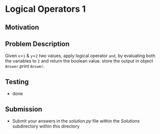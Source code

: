 # Logical Operators 1

## Motivation


## Problem Description 
Given `x`=`1` & `y`=`2` two values, apply logical operator `and`, by evaluating both the variables to `2` and return the boolean value. store the output in object `Answer`.print `Answer`.

## Testing
* done

## Submission
* Submit your answers in the *solution.py* file within the *Solutions* subdirectory within this directory
